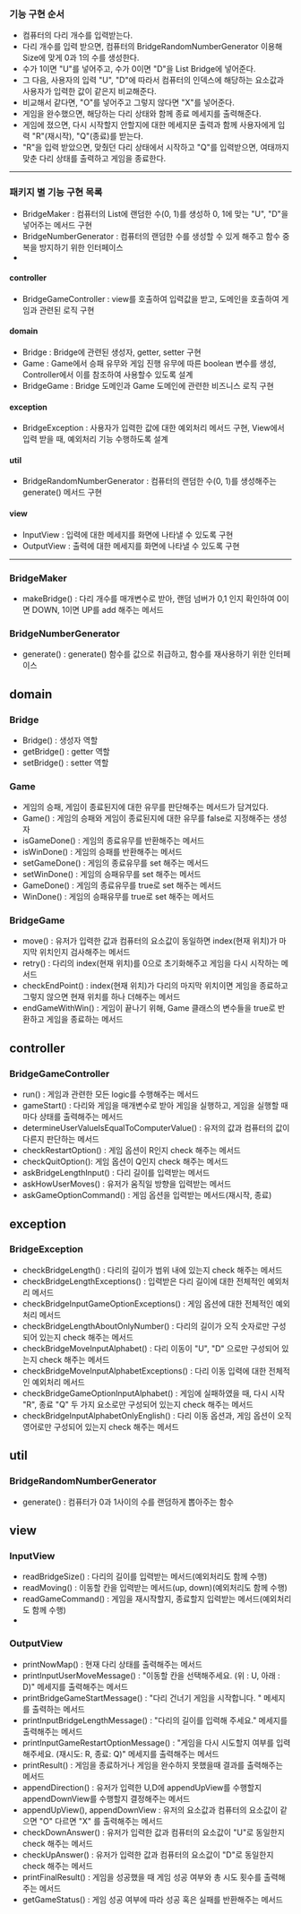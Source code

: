 
### 기능 구현 순서

- 컴퓨터의 다리 개수를 입력받는다.
- 다리 개수를 입력 받으면, 컴퓨터의 BridgeRandomNumberGenerator 이용해 Size에 맞게 0과 1의 수를 생성한다.
- 수가 1이면 "U"를 넣어주고, 수가 0이면 "D"을 List<String> Bridge에 넣어준다.
- 그 다음, 사용자의 입력 "U", "D"에 따라서 컴퓨터의 인덱스에 해당하는 요소값과 사용자가 입력한 값이 같은지 비교해준다.
- 비교해서 같다면, "O"를 넣어주고 그렇지 않다면 "X"를 넣어준다.
- 게임을 완수했으면, 해당하는 다리 상태와 함께 종료 메세지를 출력해준다. 
- 게임에 졌으면, 다시 시작할지 안할지에 대한 메세지문 출력과 함께 사용자에게 입력 "R"(재시작), "Q"(종료)를 받는다.
- "R"을 입력 받았으면, 맞췄던 다리 상태에서 시작하고 "Q"를 입력받으면, 여태까지 맞춘 다리 상태를 출력하고 게임을 종료한다.

---


### 패키지 별 기능 구현 목록

- BridgeMaker : 컴퓨터의 List<String>에 랜덤한 수(0, 1)를 생성하 0, 1에 맞는 "U", "D"을 넣어주는 메서드 구현
- BridgeNumberGenerator : 컴퓨터의 랜덤한 수를 생성할 수 있게 해주고 함수 중복을 방지하기 위한 인터페이스
- 
#### controller 

- BridgeGameController : view를 호출하여 입력값을 받고, 도메인을  호출하여 게임과 관련된 로직 구현

#### domain

- Bridge : Bridge에 관련된 생성자, getter, setter 구현
- Game : Game에서 승패 유무와 게임 진행 유무에 따른 boolean 변수를 생성, Controller에서 이를 참조하여 사용할수 있도록 설계 
- BridgeGame : Bridge 도메인과 Game 도메인에 관련한 비즈니스 로직 구현


#### exception 
- BridgeException : 사용자가 입력한 값에 대한 예외처리 메서드 구현, View에서 입력 받을 때, 예외처리 기능 수행하도록 설계

#### util

- BridgeRandomNumberGenerator : 컴퓨터의 랜덤한 수(0, 1)를 생성해주는 generate() 메서드 구현

#### view
- InputView : 입력에 대한 메세지를 화면에 나타낼 수 있도록 구현
- OutputView : 출력에 대한 메세지를 화면에 나타낼 수 있도록 구현

---

### BridgeMaker

- makeBridge() : 다리 개수를 매개변수로 받아, 랜덤 넘버가 0,1 인지 확인하여 0이면 DOWN, 1이면 UP를 add 해주는 메서드

### BridgeNumberGenerator
- generate() : generate() 함수를 값으로 취급하고, 함수를 재사용하기 위한 인터페이스

## domain

### Bridge

-  Bridge() : 생성자 역할
-  getBridge() : getter 역할
-  setBridge() : setter 역할

### Game 

- 게임의 승패, 게임이 종료된지에 대한 유무를 판단해주는 메서드가 담겨있다.
- Game() : 게임의 승패와 게임이 종료된지에 대한 유무를 false로 지정해주는 생성자
- isGameDone() : 게임의 종료유무를 반환해주는 메서드
- isWinDone() : 게임의 승패를 반환해주는 메서드
- setGameDone() : 게임의 종료유무를 set 해주는 메서드
- setWinDone() : 게임의 승패유무를 set 해주는 메서드
- GameDone() : 게임의 종료유무를 true로 set 해주는 메서드
- WinDone() : 게임의 승패유무를 true로 set 해주는 메서드

### BridgeGame

-  move() : 유저가 입력한 값과 컴퓨터의 요소값이 동일하면 index(현재 위치)가 마지막 위치인지 검사해주는 메서드
-  retry() : 다리의 index(현재 위치)를 0으로 초기화해주고 게임을 다시 시작하는 메서드
-  checkEndPoint() : index(현재 위치)가 다리의 마지막 위치이면 게임을 종료하고 그렇지 않으면 현재 위치를 하나 더해주는 메서드
-  endGameWithWin() : 게임이 끝나기 위해, Game 클래스의 변수들을 true로 반환하고 게임을 종료하는 메서드


## controller



### BridgeGameController

- run() : 게임과 관련한 모든 logic를 수행해주는 메서드
- gameStart() : 다리와 게임을 매개변수로 받아 게임을 실행하고, 게임을 실행할 때 마다 상태를 출력해주는 메서드
- determineUserValueIsEqualToComputerValue() : 유저의 값과 컴퓨터의 값이 다른지 판단하는 메서드
- checkRestartOption() : 게임 옵션이 R인지 check 해주는 메서드
- checkQuitOption(): 게임 옵션이 Q인지 check 해주는 메서드
- askBridgeLengthInput() : 다리 길이를 입력받는 메서드
- askHowUserMoves() : 유저가 움직일 방향을 입력받는 메서드
- askGameOptionCommand() : 게임 옵션을 입력받는 메서드(재시작, 종료)
## exception

### BridgeException

- checkBridgeLength() : 다리의 길이가 범위 내에 있는지 check 해주는 메서드
- checkBridgeLengthExceptions() : 입력받은 다리 길이에 대한 전체적인 예외처리 메서드
- checkBridgeInputGameOptionExceptions() : 게임 옵션에 대한 전체적인 예외처리 메서드
- checkBridgeLengthAboutOnlyNumber() : 다리의 길이가 오직 숫자로만 구성되어 있는지 check 해주는 메서드
- checkBridgeMoveInputAlphabet() : 다리 이동이 "U", "D" 으로만 구성되어 있는지 check 해주는 메서드
- checkBridgeMoveInputAlphabetExceptions() : 다리 이동 입력에 대한 전체적인 예외처리 메서드
- checkBridgeGameOptionInputAlphabet() : 게임에 실패하였을 때, 다시 시작 "R", 종료 "Q" 두 가지 요소로만 구성되어 있는지 check 해주는 메서드
- checkBridgeInputAlphabetOnlyEnglish() : 다리 이동 옵션과, 게임 옵션이 오직 영어로만 구성되어 있는지 check 해주는 메서드




## util


### BridgeRandomNumberGenerator
- generate() : 컴퓨터가 0과 1사이의 수를 랜덤하게 뽑아주는 함수 


## view

### InputView

- readBridgeSize() : 다리의 길이를 입력받는 메서드(예외처리도 함께 수행)
- readMoving() : 이동할 칸을 입력받는 메서드(up, down)(예외처리도 함께 수행)
- readGameCommand() : 게임을 재시작할지, 종료할지 입력받는 메서드(예외처리도 함께 수행)
- 
### OutputView
- printNowMap() : 현재 다리 상태를 출력해주는 메서드 
- printInputUserMoveMessage() : "이동할 칸을 선택해주세요. (위 : U, 아래 : D)" 메세지를 출력해주는 메서드
- printBridgeGameStartMessage() : "다리 건너기 게임을 시작합니다. " 메세지를 출력하는 메서드
- printInputBridgeLengthMessage() : "다리의 길이를 입력해 주세요." 메세지를 출력해주는 메서드 
- printInputGameRestartOptionMessage() : "게임을 다시 시도할지 여부를 입력해주세요. (재시도: R, 종료: Q)" 메세지를 출력해주는 메서드
- printResult() : 게임을 종료하거나 게임을 완수하지 못했을때 결과를 출력해주는 메서드
- appendDirection() : 유저가 입력한 U,D에 appendUpView를 수행할지 appendDownView를 수행할지 결정해주는 메서드
- appendUpView(), appendDownView : 유저의 요소값과 컴퓨터의 요소값이 같으면 "O" 다르면 "X" 를 출력해주는 메서드
- checkDownAnswer() : 유저가 입력한 값과 컴퓨터의 요소값이 "U"로 동일한지 check 해주는 메서드
- checkUpAnswer() : 유저가 입력한 값과 컴퓨터의 요소값이 "D"로 동일한지 check 해주는 메서드
- printFinalResult() : 게임을 성공했을 때 게임 성공 여부와 총 시도 횟수를 출력해주는 메서드
- getGameStatus() : 게임 성공 여부에 따라 성공 혹은 실패를 반환해주는 메서드
